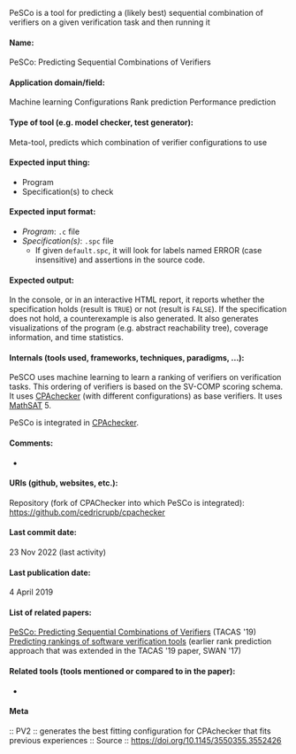 PeSCo is a tool for predicting a (likely best) sequential combination of verifiers on a given verification task and then running it

#### Name:
PeSCo: Predicting Sequential Combinations of Verifiers

#### Application domain/field:
Machine learning
Configurations
Rank prediction
Performance prediction

#### Type of tool (e.g. model checker, test generator):
Meta-tool, predicts which combination of verifier configurations to use

#### Expected input thing:
- Program
- Specification(s) to check

#### Expected input format:
- *Program*: `.c` file
- *Specification(s)*: `.spc` file
	- If given `default.spc`, it will look for labels named ERROR (case insensitive) and assertions in the source code.

#### Expected output:
In the console, or in an interactive HTML report, it reports whether the specification holds (result is `TRUE`) or not (result is `FALSE`).
If the specification does not hold, a counterexample is also generated.
It also generates visualizations of the program (e.g. abstract reachability tree), coverage information, and time statistics.

#### Internals (tools used, frameworks, techniques, paradigms, ...):
PeSCO uses machine learning to learn a ranking of verifiers on verification tasks. This ordering of verifiers is based on the SV-COMP scoring schema.
It uses [CPAchecker](../Checkers/CPAchecker.md) (with different configurations) as base verifiers.
It uses [MathSAT](../Solvers/SMT/MathSAT.md) 5.

PeSCo is integrated in [CPAchecker](../Checkers/CPAchecker.md).

#### Comments:
-

#### URIs (github, websites, etc.):
Repository (fork of CPAChecker into which PeSCo is integrated): https://github.com/cedricrupb/cpachecker

#### Last commit date:
23 Nov 2022 (last activity)

#### Last publication date:
4 April 2019

#### List of related papers:
[PeSCo: Predicting Sequential Combinations of Verifiers](https://doi.org/10.1007/978-3-030-17502-3_19) (TACAS '19)
[Predicting rankings of software verification tools](https://doi.org/10.1145/3121257.3121262) (earlier rank prediction approach that was extended in the TACAS '19 paper, SWAN '17)

#### Related tools (tools mentioned or compared to in the paper):
-

#### Meta
:: PV2 :: generates the best fitting configuration for CPAchecker that fits previous experiences
:: Source :: https://doi.org/10.1145/3550355.3552426
